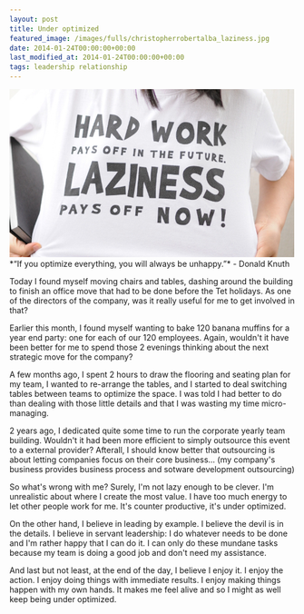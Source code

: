```yaml
---
layout: post
title: Under optimized
featured_image: /images/fulls/christopherrobertalba_laziness.jpg
date: 2014-01-24T00:00:00+00:00
last_modified_at: 2014-01-24T00:00:00+00:00
tags: leadership relationship
---
```

<img src="/images/fulls/christopherrobertalba_laziness.jpg" class="fit image" title="Photo credit: Christopher Robert Alba 2010">
*“If you optimize everything, you will always be unhappy.”* - Donald Knuth

Today I found myself moving chairs and tables, dashing around the building to finish an office move that had to be done before the Tet holidays. As one of the directors of the company, was it really useful for me to get involved in that?

Earlier this month, I found myself wanting to bake 120 banana muffins for a year end party: one for each of our 120 employees. Again, wouldn't it have been better for me to spend those 2 evenings thinking about the next strategic move for the company?

A few months ago, I spent 2 hours to draw the flooring and seating plan for my team, I wanted to re-arrange the tables, and I started to deal switching tables between teams to optimize the space. I was told I had better to do than dealing with those little details and that I was wasting my time micro-managing.

2 years ago, I dedicated quite some time to run the corporate yearly team building. Wouldn't it had been more efficient to simply outsource this event to a external provider? Afterall, I should know better that outsourcing is about letting companies focus on their core business... (my company's business provides  business process and sotware development outsourcing)

So what's wrong with me? Surely, I'm not lazy enough to be clever. I'm unrealistic about where I create the most value. I have too much energy to let other people work for me. It's counter productive, it's under optimized.

On the other hand, I believe in leading by example. I believe the devil is in the details.
I believe in servant leadership: I do whatever needs to be done and I'm rather happy that I can do it. I can only do these mundane tasks because my team is doing a good job and don't need my assistance.

And last but not least, at the end of the day, I believe I enjoy it. I enjoy the action. I enjoy doing things with immediate results. I enjoy making things happen with my own hands. It makes me feel alive and so I might as well keep being under optimized. 
